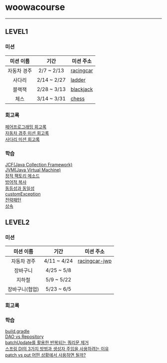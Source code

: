 # woowacourse

---


## LEVEL1

### 미션

|  미션 이름  |      기간      | 미션 주소                                                      |
|:-------:|:------------:|------------------------------------------------------------|
| 자동차 경주  |  2/7 ~ 2/13  | [racingcar](https://github.com/seokhwan-an/java-racingcar) |
|   사다리   | 2/14 ~ 2/27  | [ladder](https://github.com/seokhwan-an/java-ladder)       |
|   블랙잭   | 2/28 ~ 3/13  | [blackjack](https://github.com/seokhwan-an/java-blackjack) | 
|   체스    | 3/14 ~ 3/31  | [chess](https://github.com/seokhwan-an/java-chess)         | 

### 회고록
[페어프로그래밍 회고록](https://velog.io/@seokhwan-an/%ED%8E%98%EC%96%B4%ED%94%84%EB%A1%9C%EA%B7%B8%EB%9E%98%EB%B0%8D-%ED%9A%8C%EA%B3%A0%EB%A1%9D)
<br>
[자동차 경주 미션 회고록](https://velog.io/@seokhwan-an/%EC%9E%90%EB%8F%99%EC%B0%A8-%EA%B2%BD%EC%A3%BC-%EB%AF%B8%EC%85%98-%ED%9A%8C%EA%B3%A0%EB%A1%9D)
<br>
[사다리 미션 회고록](https://velog.io/@seokhwan-an/%EC%82%AC%EB%8B%A4%EB%A6%AC-%EB%AF%B8%EC%85%98-%ED%9A%8C%EA%B3%A0%EB%A1%9D)
### 학습
[JCF(Java Collection Framework)](https://velog.io/@seokhwan-an/JCFJava-Collection-Framework)
<br>
[JVM(Java Virtual Machine)](https://velog.io/@seokhwan-an/JVM)
<br>
[정적 팩토리 메소드](https://velog.io/@seokhwan-an/%EC%A0%95%EC%A0%81-%ED%8C%A9%ED%86%A0%EB%A6%AC-%EB%A9%94%EC%86%8C%EB%93%9C-o17sifs5)
<br>
[방어적 복사](https://velog.io/@seokhwan-an/%EB%B0%A9%EC%96%B4%EC%A0%81-%EB%B3%B5%EC%82%AC)
<br>
[동등성과 동일성](https://velog.io/@seokhwan-an/%EB%8F%99%EB%93%B1%EC%84%B1%EA%B3%BC-%EB%8F%99%EC%9D%BC%EC%84%B1)
<br>
[customException](https://velog.io/@seokhwan-an/Custom-Exception)
<br>
[전략패턴](https://velog.io/@seokhwan-an/%EC%A0%84%EB%9E%B5-%ED%8C%A8%ED%84%B4)
<br>
[상속](https://velog.io/@seokhwan-an/%EC%83%81%EC%86%8D)

## LEVEL2

### 미션

|  미션 이름   |     기간      | 미션 주소                                                         |
|:--------:|:-----------:|---------------------------------------------------------------|
|  자동차 경주  | 4/11 ~ 4/24 | [racingcar-jwp](https://github.com/seokhwan-an/jwp-racingcar) |
|   장바구니   | 4/25 ~ 5/8  |                                                               |
|   지하철    | 5/9 ~ 5/22  |                                                               | 
| 장바구니(협업) | 5/23 ~ 6/5  |                                                               |

### 회고록

### 학습
[build.gradle](https://velog.io/@seokhwan-an/build.gadle)
<br>
[DAO vs Repository](https://velog.io/@seokhwan-an/DAO-vs-Repository)
<br>
[batchUpdate를 활용한 반복되는 쿼리문 제거](https://velog.io/@seokhwan-an/batchUpdate%EB%A5%BC-%ED%99%9C%EC%9A%A9%ED%95%9C-%EB%B0%98%EB%B3%B5%EB%90%98%EB%8A%94-%EC%BF%BC%EB%A6%AC%EB%AC%B8-%EC%A0%9C%EA%B1%B0)
<br>
[스프링 DI의 3가지 방법과 생성자 주입을 사용하려는 이유](https://velog.io/@seokhwan-an/DIDependency-Injection%EC%9D%98-3%EA%B0%80%EC%A7%80-%EB%B0%A9%EB%B2%95%EA%B3%BC-%EC%83%9D%EC%84%B1%EC%9E%90-%EC%A3%BC%EC%9E%85%EC%9D%84-%EC%9D%B4%EC%9A%A9%ED%95%B4%EC%95%BC%ED%95%98%EB%8A%94-%EC%9D%B4%EC%9C%A0)
<br>
[patch vs put 어떤 상황에서 사용하면 될까?](https://velog.io/@seokhwan-an/PATCH-vs-PUT-%EC%96%B4%EB%96%A4-%EC%83%81%ED%99%A9%EC%97%90%EC%84%9C-%EC%9D%B4%EC%9A%A9%ED%95%98%EB%A9%B4-%EB%90%A0%EA%B9%8C)